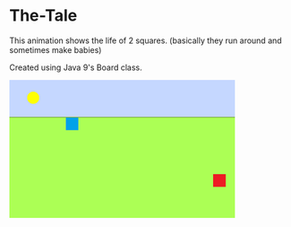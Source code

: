 # The-Tale
This animation shows the life of 2 squares. (basically they run around and sometimes make babies)

Created using Java 9's Board class.

![Wandering Squares](https://raw.githubusercontent.com/kolekd/The-Tale/master/img/screenshots/SquaresDaySmall.png)
